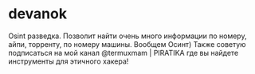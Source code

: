 # devanok
Osint разведка. Позволит найти очень много информации по номеру, айпи, торренту, по номеру машины. Вообщем Осинт) Также советую подписаться на мой канал @termuxmam | PIRATIKA где вы найдете инструменты для этичного хакера!

